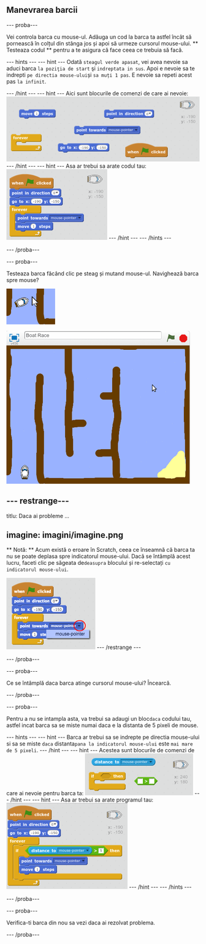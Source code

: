 ## Manevrarea barcii

\--- proba\---

Vei controla barca cu mouse-ul. Adăuga un cod la barca ta astfel încât să pornească în colțul din stânga jos și apoi să urmeze cursorul mouse-ului. ** Testeaza codul ** pentru a te asigura că face ceea ce trebuia să facă.

\--- hints \--- \--- hint \--- Odată `steagul verde apasat`, vei avea nevoie sa aduci barca `la poziţia de start` şi `indreptata in sus`. Apoi e nevoie sa te indrepti `pe directia mouse-ului`și `sa muți 1 pas`. E nevoie sa repeti acest pas `la infinit`.

\--- /hint \--- \--- hint \--- Aici sunt blocurile de comenzi de care ai nevoie: ![screenshot](images/boat-move-blocks.png) \--- /hint \--- \--- hint \--- Asa ar trebui sa arate codul tau: ![screenshot](images/boat-move-code.png) \--- /hint \--- \--- /hints \---

\--- /proba\---

\--- proba\---

Testeaza barca făcând clic pe steag și mutand mouse-ul. Navighează barca spre mouse?

![captură de ecran](images/boat-mouse.png)

![captură de ecran](images/boat-pointer-test-anim.gif)

## \--- restrange\---

titlu: Daca ai probleme ...

## imagine: imagini/imagine.png

** Notă: ** Acum există o eroare în Scratch, ceea ce înseamnă că barca ta nu se poate deplasa spre indicatorul mouse-ului. Dacă se întâmplă acest lucru, faceti clic pe săgeata de` deasupra ` blocului și re-selectați ` cu indicatorul mouse-ului `.

![captură de ecran](images/boat-bug.png) \--- /restrange \---

\--- /proba\---

\--- proba\---

Ce se întâmplă daca barca atinge cursorul mouse-ului? Încearcă.

\--- /proba\---

\--- proba\---

Pentru a nu se intampla asta, va trebui sa adaugi un bloc`daca` codului tau, astfel incat barca sa se miste numai daca e la distanta de 5 pixeli de mouse.

\--- hints \--- \--- hint \--- Barca ar trebui sa se indrepte pe directia mouse-ului si sa se miste `daca` distanta`pana la indicatorul mouse-ului` este `mai mare de 5 pixeli`. \--- /hint \--- \--- hint \--- Acestea sunt blocurile de comenzi de care ai nevoie pentru barca ta: ![screenshot](images/boat-pointer-blocks.png) \--- /hint \--- \--- hint \--- Asa ar trebui sa arate programul tau: ![screenshot](images/boat-pointer-code.png) \--- /hint \--- \--- /hints \---

\--- /proba\---

\--- proba\---

Verifica-ti barca din nou sa vezi daca ai rezolvat problema.

\--- /proba\---
